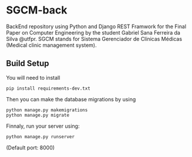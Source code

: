 # SGCM-back
BackEnd repository using Python and Django REST Framwork for the Final Paper on Computer Engineering by the student Gabriel Sana Ferreira da Silva @utfpr. 
SGCM stands for Sistema Gerenciador de Clínicas Médicas (Medical clinic management system).

## Build Setup

 You will need to install
 
    pip install requirements-dev.txt
  
Then you can make the database migrations by using

    python manage.py makemigrations
    python manage.py migrate
 
 
Finnaly, run your server using:

    python manage.py runserver
 
(Default port: 8000)
